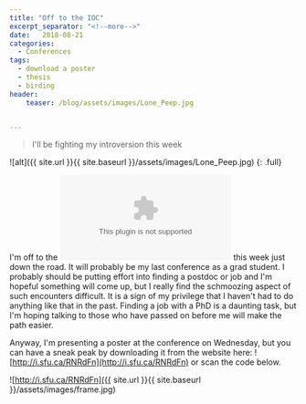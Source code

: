 ```yaml
---
title: "Off to the IOC"
excerpt_separator: "<!--more-->"
date:   2018-08-21
categories:
  - Conferences
tags:
  - download a poster
  - thesis
  - birding
header:
    teaser: /blog/assets/images/Lone_Peep.jpg


---
```


> I'll be fighting my introversion this week

![alt]({{ site.url }}{{ site.baseurl }}/assets/images/Lone_Peep.jpg)
{: .full}

I'm off to the ![International Ornithological Congress](www.iocongress2018.com) this week just down the road. It will probably be my last conference as a grad student. I probably should be putting effort into finding a postdoc or job and I'm hopeful something will come up, but I really find the schmoozing aspect of such encounters difficult. It is a sign of my privilege that I haven't had to do anything like that in the past. Finding a job with a PhD is a daunting task, but I'm hoping talking to those who have passed on before me will make the path easier. 

Anyway, I'm presenting a poster at the conference on Wednesday, but you can have a sneak peak by downloading it from the website here: ![http://i.sfu.ca/RNRdFn](http://i.sfu.ca/RNRdFn) or scan the code below.


![http://i.sfu.ca/RNRdFn]({{ site.url }}{{ site.baseurl }}/assets/images/frame.jpg)